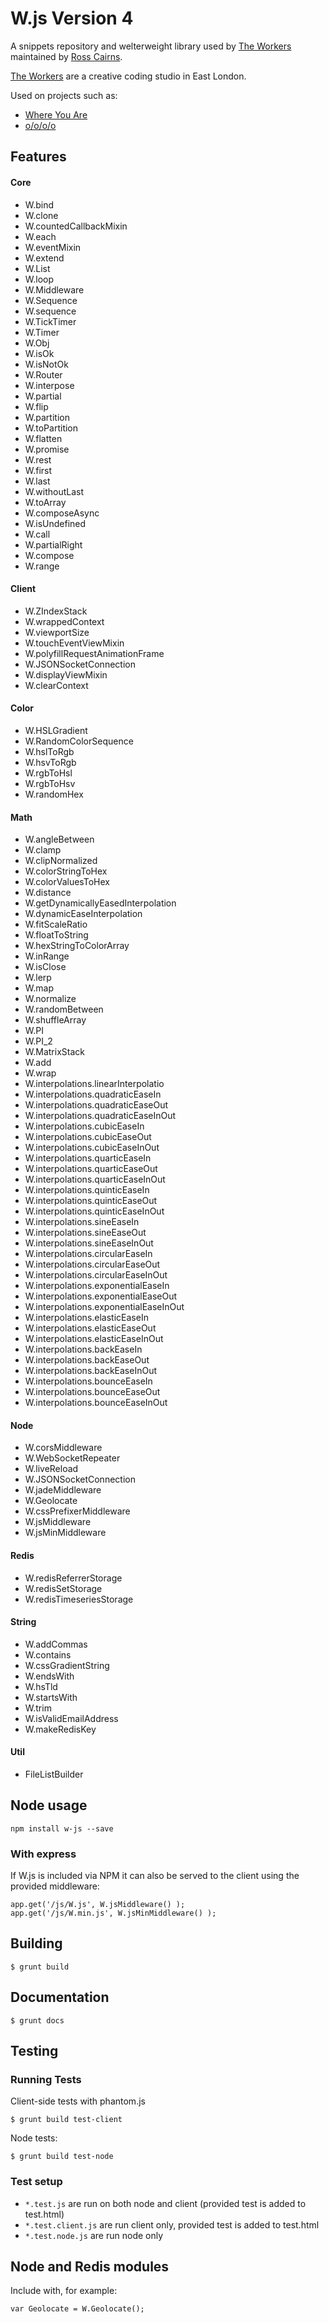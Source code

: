 # W.js Version 4

A snippets repository and welterweight library used by [The Workers](http://theworkers.net) maintained by [Ross Cairns](http://rosscairns.com/).

[The Workers](http://theworkers.net) are a creative coding studio in East London. 

Used on projects such as:

* [Where You Are](http://where-you-are.com/)
* [o/o/o/o](http://o-o-o-o.co.uk/)

## Features

#### Core

* W.bind
* W.clone
* W.countedCallbackMixin
* W.each
* W.eventMixin
* W.extend
* W.List
* W.loop
* W.Middleware
* W.Sequence
* W.sequence
* W.TickTimer
* W.Timer
* W.Obj
* W.isOk
* W.isNotOk
* W.Router
* W.interpose
* W.partial
* W.flip
* W.partition
* W.toPartition
* W.flatten
* W.promise
* W.rest
* W.first
* W.last
* W.withoutLast
* W.toArray
* W.composeAsync
* W.isUndefined
* W.call
* W.partialRight
* W.compose
* W.range

#### Client

* W.ZIndexStack
* W.wrappedContext
* W.viewportSize
* W.touchEventViewMixin
* W.polyfillRequestAnimationFrame
* W.JSONSocketConnection
* W.displayViewMixin
* W.clearContext

#### Color


* W.HSLGradient
* W.RandomColorSequence
* W.hslToRgb
* W.hsvToRgb
* W.rgbToHsl
* W.rgbToHsv
* W.randomHex

#### Math

* W.angleBetween
* W.clamp
* W.clipNormalized
* W.colorStringToHex
* W.colorValuesToHex
* W.distance
* W.getDynamicallyEasedInterpolation
* W.dynamicEaseInterpolation
* W.fitScaleRatio
* W.floatToString
* W.hexStringToColorArray
* W.inRange
* W.isClose
* W.lerp
* W.map
* W.normalize
* W.randomBetween
* W.shuffleArray
* W.PI
* W.PI_2
* W.MatrixStack
* W.add
* W.wrap
* W.interpolations.linearInterpolatio
* W.interpolations.quadraticEaseIn
* W.interpolations.quadraticEaseOut
* W.interpolations.quadraticEaseInOut
* W.interpolations.cubicEaseIn
* W.interpolations.cubicEaseOut
* W.interpolations.cubicEaseInOut
* W.interpolations.quarticEaseIn
* W.interpolations.quarticEaseOut
* W.interpolations.quarticEaseInOut
* W.interpolations.quinticEaseIn
* W.interpolations.quinticEaseOut
* W.interpolations.quinticEaseInOut
* W.interpolations.sineEaseIn
* W.interpolations.sineEaseOut
* W.interpolations.sineEaseInOut
* W.interpolations.circularEaseIn
* W.interpolations.circularEaseOut
* W.interpolations.circularEaseInOut
* W.interpolations.exponentialEaseIn
* W.interpolations.exponentialEaseOut
* W.interpolations.exponentialEaseInOut
* W.interpolations.elasticEaseIn
* W.interpolations.elasticEaseOut
* W.interpolations.elasticEaseInOut
* W.interpolations.backEaseIn
* W.interpolations.backEaseOut
* W.interpolations.backEaseInOut
* W.interpolations.bounceEaseIn
* W.interpolations.bounceEaseOut
* W.interpolations.bounceEaseInOut

#### Node

* W.corsMiddleware
* W.WebSocketRepeater
* W.liveReload
* W.JSONSocketConnection
* W.jadeMiddleware
* W.Geolocate
* W.cssPrefixerMiddleware
* W.jsMiddleware
* W.jsMinMiddleware

#### Redis

* W.redisReferrerStorage
* W.redisSetStorage
* W.redisTimeseriesStorage

#### String

* W.addCommas
* W.contains
* W.cssGradientString
* W.endsWith
* W.hsTld
* W.startsWith
* W.trim
* W.isValidEmailAddress
* W.makeRedisKey

#### Util

* FileListBuilder

## Node usage

    npm install w-js --save

### With express

If W.js is included via NPM it can also be served to the client using the provided middleware:

	app.get('/js/W.js', W.jsMiddleware() );
	app.get('/js/W.min.js', W.jsMinMiddleware() );

## Building

    $ grunt build

## Documentation 

    $ grunt docs

## Testing

### Running Tests

Client-side tests with phantom.js

    $ grunt build test-client

Node tests:

    $ grunt build test-node

### Test setup

* `*.test.js` are run on both node and client (provided test is added to test.html)
* `*.test.client.js` are run client only, provided test is added to test.html
* `*.test.node.js` are run node only

## Node and Redis modules

Include with, for example:

    var Geolocate = W.Geolocate();
